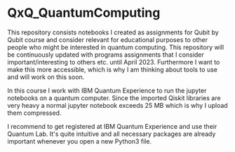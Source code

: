 # QxQ_QuantumComputing
This repository consists notebooks I created as assignments for Qubit by Qubit course and consider relevant for educational purposes to other people who might be interested in quantum computing. This repository will be continuously updated with programs assignments that I consider important/interesting to others etc. until April 2023. Furthermore I want to make this more accessible, which is why I am thinking about tools to use and will work on this soon.

In this course I work with IBM Quantum Experience to run the jupyter notebooks on a quantum computer.
Since the imported Qiskit libraries are very heavy a normal jupyter notebook exceeds 25 MB which is why I upload them compressed.

I recommend to get registered at IBM Quantum Experience and use their Quantum Lab. It's quite intuitive and all necessary packages are already important whenever you open a new Python3 file.
